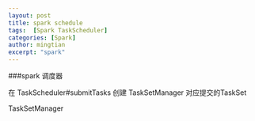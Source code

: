 ```yaml
---
layout: post
title: spark schedule
tags:  [Spark TaskScheduler]
categories: [Spark]
author: mingtian
excerpt: "spark"
---
```



###spark 调度器

在 TaskScheduler#submitTasks 创建 TaskSetManager 对应提交的TaskSet 

TaskSetManager
